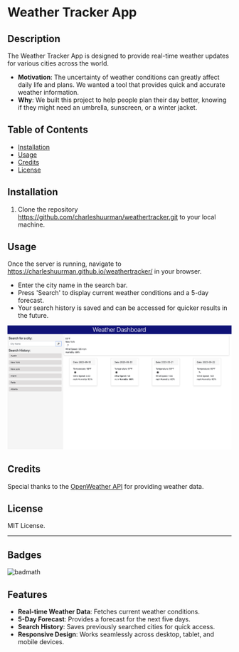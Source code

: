 # Weather Tracker App

## Description

The Weather Tracker App is designed to provide real-time weather updates for various cities across the world.

- **Motivation**: The uncertainty of weather conditions can greatly affect daily life and plans. We wanted a tool that provides quick and accurate weather information.
- **Why**: We built this project to help people plan their day better, knowing if they might need an umbrella, sunscreen, or a winter jacket.

## Table of Contents

- [Installation](#installation)
- [Usage](#usage)
- [Credits](#credits)
- [License](#license)

## Installation

1. Clone the repository https://github.com/charleshuurman/weathertracker.git to your local machine.

## Usage

Once the server is running, navigate to https://charleshuurman.github.io/weathertracker/ in your browser.

- Enter the city name in the search bar.
- Press 'Search' to display current weather conditions and a 5-day forecast.
- Your search history is saved and can be accessed for quicker results in the future.

![Weather App Screenshot](Assets/screenshot.png)

## Credits

Special thanks to the [OpenWeather API](https://openweathermap.org/api) for providing weather data.

## License

MIT License. 

---

## Badges

![badmath](https://img.shields.io/github/languages/top/lernantino/badmath)

## Features

- **Real-time Weather Data**: Fetches current weather conditions.
- **5-Day Forecast**: Provides a forecast for the next five days.
- **Search History**: Saves previously searched cities for quick access.
- **Responsive Design**: Works seamlessly across desktop, tablet, and mobile devices.
